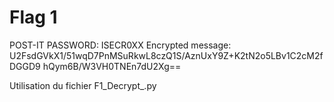 # Flag 1

POST-IT PASSWORD:  ISECR0XX
Encrypted message:   U2FsdGVkX1/51wqD7PnMSuRkwL8czQ1S/AznUxY9Z+K2tN2o5LBv1C2cM2fDGGD9
hQym6B/W3VH0TNEn7dU2Xg==


Utilisation du fichier F1_Decrypt_.py 
